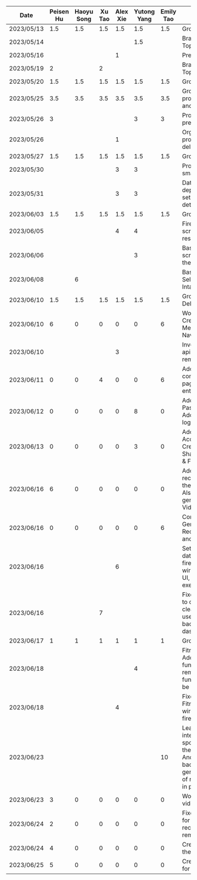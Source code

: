 | Date       | Peisen Hu | Haoyu Song | Xu Tao | Alex Xie | Yutong Yang | Emily Tao | Task                                                                                                                      |
|------------|-----------|------------|--------|----------|-------------|-----------|---------------------------------------------------------------------------------------------------------------------------|
| 2023/05/13 | 1.5       | 1.5        | 1.5    | 1.5      | 1.5         | 1.5       | Group Meeting                                                                                                             |
| 2023/05/14 |           |            |        |          | 1.5         |           | Brainstorm Project Topics                                                                                                 |
| 2023/05/16 |           |            |        | 1        |             |           | Prepared project ideas                                                                                                    |
| 2023/05/19 | 2         |            | 2      |          |             |           | Brainstorming Project Topic                                                                                               |
| 2023/05/20 | 1.5       | 1.5        | 1.5    | 1.5      | 1.5         | 1.5       | Group Meeting                                                                                                             |
| 2023/05/25 | 3.5       | 3.5        | 3.5    | 3.5      | 3.5         | 3.5       | Group Meeting for proposal presentation and mockups                                                                       |
| 2023/05/26 | 3         |            |        |          | 3           | 3         | Proposal presentation preparation & script                                                                                |
| 2023/05/26 |           |            |        | 1        |             |           | Organized functional properties in deliverable                                                                            |
| 2023/05/27 | 1.5       | 1.5        | 1.5    | 1.5      | 1.5         | 1.5       | Group Meeting                                                                                                             |
| 2023/05/30 |           |            |        | 3        | 3           |           | Project starter code & small UI updates                                                                                   |
| 2023/05/31 |           |            |        | 3        | 3           |           | Data layer setup, dependency injection setup, and determine detailed app design                                           |
| 2023/06/03 | 1.5       | 1.5        | 1.5    | 1.5      | 1.5         | 1.5       | Group Meeting                                                                                                             |
| 2023/06/05 |           |            |        | 4        | 4           |           | Firebase setup, login screen & fitness API research                                                                       |
| 2023/06/06 |           |            |        |          | 3           |           | Basic Body Diameter screen, Update app theme                                                                              |
| 2023/06/08 |           | 6          |        |          |             |           | Basic Daily Journal Selection and Calorie Intake screen                                                                   |
| 2023/06/10 | 1.5       | 1.5        | 1.5    | 1.5      | 1.5         | 1.5       | Group Meeting & Deliverable 2                                                                                             |
| 2023/06/10 | 6         | 0          | 0      | 0        | 0           | 6         | Working on the Creation of the 2nd Menu (Homepage Navbar)                                                                 |
| 2023/06/10 |           |            |        | 3        |             |           | Investigated into food apis, setup retrofit as remote data source                                                         |
| 2023/06/11 | 0         | 0          | 4      | 0        | 0           | 6         | Add back button to come back to previous page, fixed bugs for re entering.                                                |
| 2023/06/12 | 0         | 0          | 0      | 0        | 8           | 0         | Add AccountAcitivity & PasswordResetActivity. Add back buttons and logout button to header                                |
| 2023/06/13 | 0         | 0          | 0      | 0        | 3           | 0         | Add content to AccountAcitivity. Create SharedWithMeActivity & FitnessGoalActivity                                        |
| 2023/06/16 | 6         | 0          | 0      | 0        | 0           | 0         | Add the video recommendation list in the home fragment. Also wrote part of the generating code for VideoView              |
| 2023/06/16 | 0         | 0          | 0      | 0        | 0           | 6         | Completed the Generation of the UI for Recipe Generator page and its navigation                                           |
| 2023/06/16 |           |            |        | 6        |             |           | Setup user profile database using firebase firestore, wired in user profile to UI, added Ninja api for exercise data      |
| 2023/06/16 |           |            | 7      |          |             |           | Fixed the bug that nav to other page didn't clean the origin page, use arrow instead of back button, add ui to dashborad. |
| 2023/06/17 | 1         | 1          | 1      | 1        | 1           | 1         | Group Meeting                                                                                                             |
| 2023/06/18 |           |            |        |          | 4           |           | FitnessGaolActivity UI Add cards functionality. The remove card functionality has bug to be fixed                         |
| 2023/06/18 |           |            |        | 4        |             |           | Fixed FitnessGoalActivity, wired in data with firestore                                                                   |
| 2023/06/23 |           |            |        |         |             | 10           |Learn to use and integrate the spoonacular API; learn the networking in Android; implement the backend of recipe generator; the rest of ui of recipe generator is in progress
| 2023/06/23 | 3         | 0          | 0      | 0        | 0           | 0         | Working on fixing the videoviews in rec. list
| 2023/06/24 | 2         | 0          | 0      | 0        | 0           | 0         | Fixed the functionality for videoviews in the rec list, adding the remaining videoviews
| 2023/06/24 | 4         | 0          | 0      | 0        | 0           | 0         | Creating ImageView for the rec list
| 2023/06/25 | 5         | 0          | 0      | 0        | 0           | 0         | Creating the activity(s) for rec video streaming
